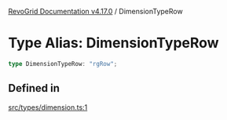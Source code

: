 [RevoGrid Documentation v4.17.0](README.md) / DimensionTypeRow

# Type Alias: DimensionTypeRow

```ts
type DimensionTypeRow: "rgRow";
```

## Defined in

[src/types/dimension.ts:1](https://github.com/revolist/revogrid/blob/4911b401b4ed4a1ad4f684e9c38c48b1c7ad2346/src/types/dimension.ts#L1)
